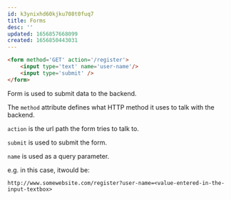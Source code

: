 ```yaml
---
id: k3ynixhd60kjku708t0fuq7
title: Forms
desc: ''
updated: 1656857668099
created: 1656850443031
---
```


```html
<form method='GET' action='/register'>
    <input type='text' name='user-name'/>
    <input type='submit' />
</form>
```

Form is used to submit data to the backend.

The `method` attribute defines what HTTP method it uses to talk with the backend.

`action` is the url path the form tries to talk to.

`submit` is used to submit the form.

`name` is used as a query parameter.

e.g. in this case, itwould be:

`http://www.somewebsite.com/register?user-name=<value-entered-in-the-input-textbox>`
